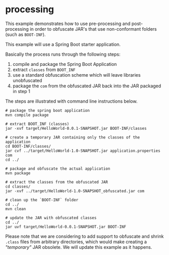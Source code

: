 # processing

This example demonstrates how to use pre-processing and post-processing in order to obfuscate JAR's that use non-conformant folders (such as `BOOT-INF`).

This example will use a Spring Boot starter application.

Basically the process runs through the following steps:

1. compile and package the Spring Boot Application
2. extract `classes` from `BOOT_INF`
3. use a standard obfuscation scheme which will leave libraries unobfuscated
4. package the `com` from the obfuscated JAR back into the JAR packaged in step 1

The steps are illustrated with command line instructions below.

```shell
# package the spring boot application
mvn compile package

# extract BOOT_INF (classes)
jar -xvf target/HelloWorld-0.0.1-SNAPSHOT.jar BOOT-INF/classes 

# create a temporary JAR containing only the classes of the application
cd BOOT-INF/classes/
jar cvf ../target/HelloWorld-1.0-SNAPSHOT.jar application.properties com
cd ../

# package and obfuscate the actual application
mvn package

# extract the classes from the obfuscated JAR
cd classes/
jar -xvf ../target/HelloWorld-1.0-SNAPSHOT_obfuscated.jar com

# clean up the `BOOT-INF` folder
cd ../
mvn clean

# update the JAR with obfuscated classes
cd ../
jar uvf target/HelloWorld-0.0.1-SNAPSHOT.jar BOOT-INF
```

Please note that we are considering to add support to obfuscate and shrink `.class` files from arbitrary directories, which would make creating a _"temporary"_ JAR obsolete. We will update this example as it happens.

